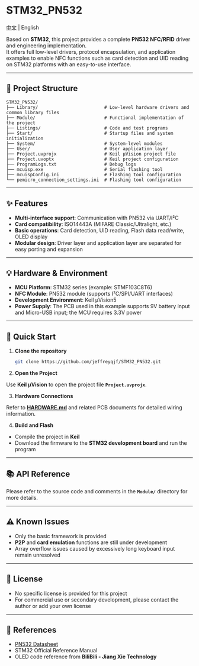# STM32_PN532
[中文](README.md) | English

Based on **STM32**, this project provides a complete **PN532 NFC/RFID** driver and engineering implementation.  
It offers full low-level drivers, protocol encapsulation, and application examples to enable NFC functions such as card detection and UID reading on STM32 platforms with an easy-to-use interface.

---

## 📂 Project Structure
```text
STM32_PN532/ 
├── Library/                         # Low-level hardware drivers and common library files
├── Module/                          # Functional implementation of the project
├── Listings/                        # Code and test programs
├── Start/                           # Startup files and system initialization
├── System/                          # System-level modules
├── User/                            # User application layer
├── Project.uvprojx                  # Keil µVision project file
├── Project.uvoptx                   # Keil project configuration
├── ProgramLogs.txt                  # Debug logs
├── mcuisp.exe                       # Serial flashing tool
├── mcuispConfig.ini                 # Flashing tool configuration
└── pemicro_connection_settings.ini  # Flashing tool configuration
```

---

## ✨ Features
- **Multi-interface support**: Communication with PN532 via UART/I²C  
- **Card compatibility**: ISO14443A (MIFARE Classic/Ultralight, etc.)  
- **Basic operations**: Card detection, UID reading, Flash data read/write, OLED display  
- **Modular design**: Driver layer and application layer are separated for easy porting and expansion  

---

## 💡 Hardware & Environment
- **MCU Platform**: STM32 series (example: STMF103C8T6)  
- **NFC Module**: PN532 module (supports I²C/SPI/UART interfaces)  
- **Development Environment**: Keil µVision5  
- **Power Supply**: The PCB used in this example supports 9V battery input and Micro-USB input; the MCU requires 3.3V power  

---

## 🚀 Quick Start
1. **Clone the repository**
   ```bash
   git clone https://github.com/jeffreyqjf/STM32_PN532.git

2. **Open the Project**

Use **Keil µVision** to open the project file **`Project.uvprojx`**.

3. **Hardware Connections**

Refer to **[HARDWARE.md](./HARDWARE.md)** and related PCB documents for detailed wiring information.

4. **Build and Flash**

- Compile the project in **Keil**  
- Download the firmware to the **STM32 development board** and run the program

---

## 📚 API Reference

Please refer to the source code and comments in the **`Module/`** directory for more details.

---

## ⚠️ Known Issues

- Only the basic framework is provided  
- **P2P** and **card emulation** functions are still under development  
- Array overflow issues caused by excessively long keyboard input remain unresolved

---

## 📜 License

- No specific license is provided for this project  
- For commercial use or secondary development, please contact the author or add your own license

---

## 🔗 References

- [PN532 Datasheet](https://www.nxp.com/docs/en/user-guide/141520.pdf)  
- STM32 Official Reference Manual  
- OLED code reference from **BiliBili - Jiang Xie Technology**


